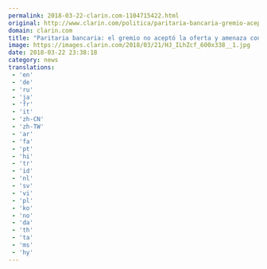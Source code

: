 ```yaml
---
permalink: 2018-03-22-clarin.com-1104715422.html
original: http://www.clarin.com/politica/paritaria-bancaria-gremio-acepto-oferta-amenaza-paro-despues-semana-santa_0_S12VgjZ9f.html
domain: clarin.com
title: "Paritaria bancaria: el gremio no aceptó la oferta y amenaza con un paro para después de Semana Santa"
image: https://images.clarin.com/2018/03/21/HJ_ILhZcf_600x338__1.jpg
date: 2018-03-22 23:38:18
category: news
translations: 
 - 'en'
 - 'de'
 - 'ru'
 - 'ja'
 - 'fr'
 - 'it'
 - 'zh-CN'
 - 'zh-TW'
 - 'ar'
 - 'fa'
 - 'pt'
 - 'hi'
 - 'tr'
 - 'id'
 - 'nl'
 - 'sv'
 - 'vi'
 - 'pl'
 - 'ko'
 - 'no'
 - 'da'
 - 'th'
 - 'ta'
 - 'ms'
 - 'hy'
---
```


